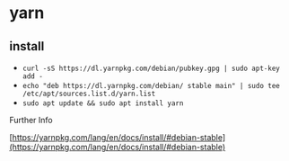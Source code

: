 # yarn

## install

- `curl -sS https://dl.yarnpkg.com/debian/pubkey.gpg | sudo apt-key add -`
- `echo "deb https://dl.yarnpkg.com/debian/ stable main" | sudo tee /etc/apt/sources.list.d/yarn.list`
- `sudo apt update && sudo apt install yarn`


Further Info

[https://yarnpkg.com/lang/en/docs/install/#debian-stable](https://yarnpkg.com/lang/en/docs/install/#debian-stable)